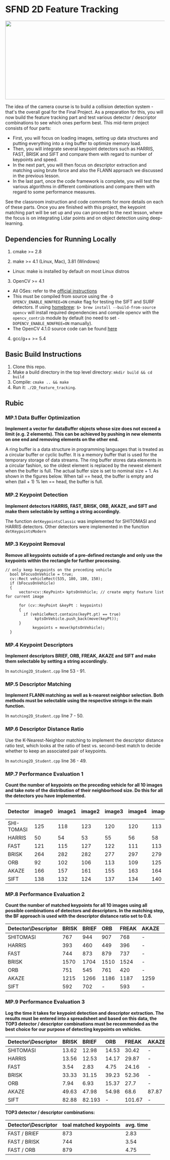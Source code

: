 # SFND 2D Feature Tracking

<img src="images/keypoints.png" width="820" height="248" />

The idea of the camera course is to build a collision detection system - that's the overall goal for the Final Project. As a preparation for this, you will now build the feature tracking part and test various detector / descriptor combinations to see which ones perform best. This mid-term project consists of four parts:

* First, you will focus on loading images, setting up data structures and putting everything into a ring buffer to optimize memory load. 
* Then, you will integrate several keypoint detectors such as HARRIS, FAST, BRISK and SIFT and compare them with regard to number of keypoints and speed. 
* In the next part, you will then focus on descriptor extraction and matching using brute force and also the FLANN approach we discussed in the previous lesson. 
* In the last part, once the code framework is complete, you will test the various algorithms in different combinations and compare them with regard to some performance measures. 

See the classroom instruction and code comments for more details on each of these parts. Once you are finished with this project, the keypoint matching part will be set up and you can proceed to the next lesson, where the focus is on integrating Lidar points and on object detection using deep-learning. 

## Dependencies for Running Locally
1. cmake >= 2.8
 
2. make >= 4.1 (Linux, Mac), 3.81 (Windows)
 * Linux: make is installed by default on most Linux distros
 
3. OpenCV >= 4.1
 * All OSes: refer to the [official instructions](https://docs.opencv.org/master/df/d65/tutorial_table_of_content_introduction.html)
 * This must be compiled from source using the `-D OPENCV_ENABLE_NONFREE=ON` cmake flag for testing the SIFT and SURF detectors. If using [homebrew](https://brew.sh/): `$> brew install --build-from-source opencv` will install required dependencies and compile opencv with the `opencv_contrib` module by default (no need to set `-DOPENCV_ENABLE_NONFREE=ON` manually). 
 * The OpenCV 4.1.0 source code can be found [here](https://github.com/opencv/opencv/tree/4.1.0)

4. gcc/g++ >= 5.4

## Basic Build Instructions

1. Clone this repo.
2. Make a build directory in the top level directory: `mkdir build && cd build`
3. Compile: `cmake .. && make`
4. Run it: `./2D_feature_tracking`.

## Rubic

### MP.1 Data Buffer Optimization
<b>Implement a vector for dataBuffer objects whose size does not exceed a limit (e.g. 2 elements). This can be achieved by pushing in new elements on one end and removing elements on the other end.</b>

A ring buffer is a data structure in programming languages that is treated as a circular buffer or cyclic buffer. It is a memory buffer that is used for the temporary storage of data streams. The ring buffer stores data elements in a circular fashion, so the oldest element is replaced by the newest element when the buffer is full. The actual buffer size is set to nominal size + 1.
As shown in the figures below. When tail == head, the buffer is empty and when (tail + 1) % len == head, the buffer is full.

### MP.2 Keypoint Detection
<b>Implement detectors HARRIS, FAST, BRISK, ORB, AKAZE, and SIFT and make them selectable by setting a string accordingly.</b>

The function `detKeypointsClassic` was implemented for SHITOMASI and HARRIS detectors. Other detectors were implemented in the function `detKeypointsModern`

### MP.3 Keypoint Removal
<b> Remove all keypoints outside of a pre-defined rectangle and only use the keypoints within the rectangle for further processing. </b>

```
// only keep keypoints on the preceding vehicle
  bool bFocusOnVehicle = true;
  cv::Rect vehicleRect(535, 180, 180, 150);
  if (bFocusOnVehicle)
  {
      vector<cv::KeyPoint> kptsOnVehicle; // create empty feature list for current image

      for (cv::KeyPoint &keyPt : keypoints)
      {
        if (vehicleRect.contains(keyPt.pt) == true)
             kptsOnVehicle.push_back(move(keyPt));
      }
            keypoints = move(kptsOnVehicle);
  }
```

### MP.4 Keypoint Descriptors
<b> Implement descriptors BRIEF, ORB, FREAK, AKAZE and SIFT and make them selectable by setting a string accordingly. </b>

In `matching2D_Student.cpp` line 53 - 91.

### MP.5 Descriptor Matching
<b> Implement FLANN matching as well as k-nearest neighbor selection. Both methods must be selectable using the respective strings in the main function. </b>

In `matching2D_Student.cpp` line 7 - 50.

### MP.6 Descriptor Distance Ratio

Use the K-Nearest-Neighbor matching to implement the descriptor distance ratio test, which looks at the ratio of best vs. second-best match to decide whether to keep an associated pair of keypoints.

In `matching2D_Student.cpp` line 36 - 49.

### MP.7 Performance Evaluation 1
<b> Count the number of keypoints on the preceding vehicle for all 10 images and take note of the distribution of their neighborhood size. Do this for all the detectors you have implemented. </b>

| Detector | image0 | image1 | image2 | image3 | image4 | image5 | image6 | image7 | image8 | image9 | neighborhood size |
| :---    | :---  | :---  | :---  |  :--- | :---  | :---  | :---  | :---  | :---  | :---  | :---: |
| SHI-TOMASI | 125 | 118 | 123 | 120 | 120 | 113 | 114 | 123 | 111 | 112 | 4
| HARRIS | 50 | 54 | 53 | 55 | 56 | 58 | 57 | 61 | 59 | 57 | 4
| FAST | 121 | 115 | 127 | 122 | 111 | 113 | 107 | 103 | 112 | 117 | 7
| BRISK | 264 | 282 | 282 | 277 | 297 | 279 | 289 | 272 | 266 | 254 | 21
| ORB | 92 | 102 | 106 | 113 | 109 | 125 | 130 | 129 | 127 | 128 | 57
| AKAZE | 166 | 157 | 161 | 155 | 163 | 164 | 173 | 175 | 177 | 179 | 7
| SIFT | 138 | 132 | 124 | 137 | 134 | 140 | 137 | 148 | 159 | 137 | 5

### MP.8 Performance Evaluation 2

<b> Count the number of matched keypoints for all 10 images using all possible combinations of detectors and descriptors. In the matching step, the BF approach is used with the descriptor distance ratio set to 0.8. </b>

| Detector\Descriptor | BRISK | BRIEF | ORB | FREAK | AKAZE | SIFT |
| ---                 | :---  | :---  |:--- |:---   |:---   |:---  |
| SHITOMASI           | 767   | 944   | 907 | 768   | -     | 927  |
| HARRIS              | 393   | 460   | 449 | 396   | -     | 459  |
| FAST                | 744   | 873   | 879 | 737   | -     | 824  |
| BRISK               | 1570  | 1704  | 1510| 1524  | -     | 1646 |
| ORB                 | 751   | 545   | 761 | 420   | -     | 763  |
| AKAZE               | 1215  | 1266  | 1186| 1187  | 1259  |1270  |
| SIFT                | 592   | 702   | -   | 593   | -     |800   |

### MP.9 Performance Evaluation 3
<b> Log the time it takes for keypoint detection and descriptor extraction. The results must be entered into a spreadsheet and based on this data, the TOP3 detector / descriptor combinations must be recommended as the best choice for our purpose of detecting keypoints on vehicles. </b>

| Detector\Descriptor | BRISK | BRIEF | ORB   | FREAK | AKAZE | SIFT |
| ---                 | :---  | :---  |:---   |:---   |:---   |:---  |
| SHITOMASI           | 13.62 | 12.98 | 14.53 | 30.42 | -     | 25.58|
| HARRIS              | 13.56 | 12.53 | 14.17 | 29.87 | -     | 25.23|
| FAST                | 3.54  | 2.83  | 4.75  | 24.16 | -     | 12.18|
| BRISK               | 33.33 | 31.15 | 39.23 | 52.36 | -     | 50.05|
| ORB                 | 7.94  | 6.93  | 15.37 | 27.7  | -     | 28.96|
| AKAZE               | 49.63 | 47.98 | 54.98 | 68.6  | 87.87 | 61.24|
| SIFT                | 82.88 | 82.193| -     | 101.67| -     |115.09|

<b> TOP3 detector / descriptor combinations: </b>

| Detector\Descriptor | toal matched keypoints | avg. time |
| :---                | :---                   | :---      |
| FAST / BRIEF        | 873                    | 2.83      |
| FAST / BRISK        | 744                    | 3.54      |
| FAST / ORB          | 879                    | 4.75      |
